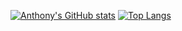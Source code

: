 [![Anthony's GitHub stats](https://github-readme-stats.vercel.app/api?username=anthony-magana&theme=tokyonight&count_private=true&include_all_commits=true&show_icons=true)](https://github.com/anthony-magana)
[![Top Langs](https://github-readme-stats.vercel.app/api/top-langs/?username=anthony-magana&theme=dracula&hide=html,css&card_width=495&bg_color=1a1b27&title_color=58a6ff&text_color=3abbad&langs_count=5)](https://github.com/anthony-magana)
